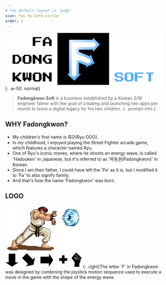 ```yaml
---
# the default layout is 'page'
icon: fas fa-info-circle
order: 1
---
```


![Desktop View](/assets/img/about/Logo_w_text_3.png){: .w-50 .normal}
> **Fadongkwon Soft** is a business established by a Korean S/W engineer father with the goal of creating and launching two apps per month to leave a digital legacy for his two children.
{: .prompt-info }

## WHY Fadongkwon?
- My children's first name is 류O(Ryu OOO).
- In my childhood, I enjoyed playing the Street Fighter arcade game, which features a character named Ryu.
- One of Ryu's iconic moves, where he shoots an energy wave, is called 'Hadouken' in Japanese, but it's referred to as '파동권(Padongkwon)' in Korean.
- Since I am their father, I could have left the 'Pa' as it is, but I modified it to 'Fa' to also signify family.
- And that's how the name 'Fadongkwon' was born.

## LOGO
![Desktop View](/assets/img/about/streetfighter.png){: .right}The letter 'F' in Fadongkwon was designed by combining the joystick motion sequence used to execute a move in the game with the shape of the energy wave.